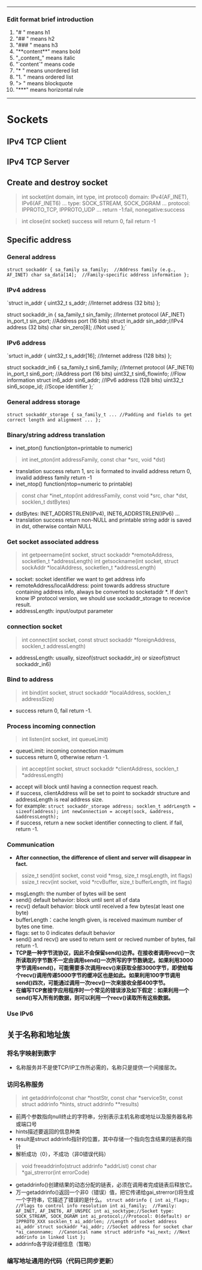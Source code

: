 ***
### Edit format brief introduction

1. "# " means h1
1. "## " means h2
1. "### " means h3
1. "\*\*content\*\*" means bold
1. "\_content\_" means italic
1. "\`content\`" means code
1. "* " means unordered list
1. "1. " means ordered list
1. "> " means blockquote
1. "***" means horizontal rule
***

# Sockets

## IPv4 TCP Client

## IPv4 TCP Server

## Create and destroy socket

> int socket(int domain, int type, int protocol)
domain: IPv4(AF_INET), IPv6(AF_INET6) ...
type: SOCK_STREAM, SOCK_DGRAM ...
protocol: IPPROTO_TCP, IPPROTO_UDP ...
return -1:fail, nonegative:success

> int close(int socket)
success will return 0, fail return -1

## Specific address
### General address
`struct sockaddr {
    sa_family sa_family;  //Address family (e.g., AF_INET)
    char sa_data[14];  //Family-specific address information
};`
### IPv4 address
`struct in_addr {
    uint32_t s_addr;  //Internet address (32 bits)
};

struct sockaddr_in {
    sa_family_t sin_family; //Internet protocol (AF_INET)
    in_port_t sin_port;     //Address port (16 bits)
    struct in_addr sin_addr;//IPv4 address (32 bits)
    char sin_zero[8];       //Not used
};`
### IPv6 address
`srtuct in_addr {
    uint32_t s_addr[16];  //Internet address (128 bits)
};

struct sockaddr_in6 {
    sa_family_t sin6_family;   //Internet protocol (AF_INET6)
    in_port_t sin6_port;       //Address port (16 bits)
    uint32_t sin6_flowinfo;    //Flow information
    struct in6_addr sin6_addr; //IPv6 address (128 bits)
    uint32_t sin6_scope_id;    //Scope identifier
};`
### General address storage
`struct sockaddr_storage {
    sa_family_t
    ...
    //Padding and fields to get correct length and alignment
    ...
};`
### Binary/string address translation
* inet_pton() function(pton=printable to numeric)
> int inet_pton(int addressFamily, const char *src, void *dst)
* translation success return 1, src is formated to invalid address return 0, invalid address family return -1
* inet_ntop() function(ntop=numeric to printable)
> const char *inet_ntop(int addressFamily, const void *src, char *dst, socklen_t dstBytes)
* dstBytes: INET_ADDRSTRLEN(IPv4), INET6_ADDRSTRLEN(IPv6) ...
* translation success return non-NULL and printable string addr is saved in dst, otherwise contain NULL
### Get socket associated address
> int getpeername(int socket, struct sockaddr *remoteAddress, socketlen_t *addressLength)
> int getsockname(int socket, struct sockAddr *localAddress, socketlen_t *addressLength)
* socket: socket identifier we want to get address info
* remoteAddress/localAddress: point towards address structure containing address info, always be converted to socketaddr *. If don't know IP protocol version, we should use sockaddr_storage to recevice result.
* addressLength: input/output parameter
### connection socket
> int connect(int socket, const struct sockaddr *foreignAddress, socklen_t addressLength)
* addressLength: usually, sizeof(struct sockaddr_in) or sizeof(struct sockaddr_in6)
### Bind to address
> int bind(int socket, struct sockaddr *localAddress, socklen_t addressSize)
* success return 0, fail return -1.
### Process incoming connection
> int listen(int socket, int queueLimit)
* queueLimit: incoming connection maximum
* success return 0, otherwise return -1.
> int accept(int socket, struct sockaddr *clientAddress, socklen_t *addressLength)
* accept will block until having a connection request reach.
* if success, clientAddress will be set to point to sockaddr structure and addressLength is real address size.
* for example:
`struct sockaddr_storage address;
 socklen_t addrLength = sizeof(address);
 int newConnection = accept(sock, &address, &addressLength);`
 * if success, return a new socket identifier connecting to client. if fail, return -1.
 ### Communication
 * **After connection, the difference of client and server will disappear in fact.**
 > ssize_t send(int socket, const void *msg, size_t msgLength, int flags)
 > ssize_t recv(int socket, void *rcvBuffer, size_t bufferLength, int flags)
 * msgLength: the number of bytes will be sent
 * send() default behavior: block until sent all of data
 * recv() default behavior: block until received a few bytes(at least one byte)
 * bufferLength：cache length given, is received maximum number of bytes one time.
 * flags: set to 0 indicates default behavior
 * send() and recv() are used to return sent or recived number of bytes, fail return -1.
 * **TCP是一种字节流协议，因此不会保留send()边界。在接收者调用recv()一次所读取的字节数不一定由调用send()一次所写的字节数确定。如果利用3000字节调用send()，可能需要多次调用recv()来获取全部3000字节，即使给每个recv()调用传递5000字节的缓冲区也是如此。如果利用100字节调用send()四次，可能通过调用一次recv()一次来接收全部400字节。**
 * **在编写TCP套接字应用程序时一个常见的错误涉及如下假定：如果利用一个send()写入所有的数据，则可以利用一个recv()读取所有这些数据。**
 ### Use IPv6

 ## 关于名称和地址族
 ### 将名字映射到数字
 * 名称服务并不是使TCP/IP工作所必需的，名称只是提供一个间接层次。
 ### 访问名称服务
 > int getaddrinfo(const char *hostStr, const char *serviceStr, const  struct addrinfo *hints,
                struct addrinfo **results)
* 前两个参数指向null终止的字符串，分别表示主机名称或地址以及服务器名称或端口号
* hints描述要返回的信息种类
* result是struct addrinfo指针的位置，其中存储一个指向包含结果的链表的指针
* 解析成功（0），不成功（非0错误代码）
> void freeaddrinfo(struct addrinfo *addrList)
> const char *gai_strerror(int errorCode)
* getaddrinfo()创建结果的动态分配的链表，必须在调用者完成链表后释放它。
* 万一getaddrinfo()返回一个非0（错误）值，把它传递给gai_strerror()将生成一个字符串，它描述了错误的是什么。
`struct addrinfo {
    int ai_flags;   //Flags to control info resolution
    int ai_family;  //Family: AF_INET, AF_INET6, AF_UNSPEC
    int ai_socktype;//Socket type: SOCK_STREAM, SOCK_DGRAM
    int ai_protocol;//Protocol: 0(default) or IPPROTO_XXX
    socklen_t ai_addrlen; //Length of socket address ai_addr
    struct sockaddr *ai_addr; //Socket address for socket
    char *ai_canonname;  //Canonical name
    struct addrinfo *ai_next; //Next addrinfo in linked list
};`
* addrinfo各字段详细信息（暂略）
### 编写地址通用的代码（代码已同步更新）